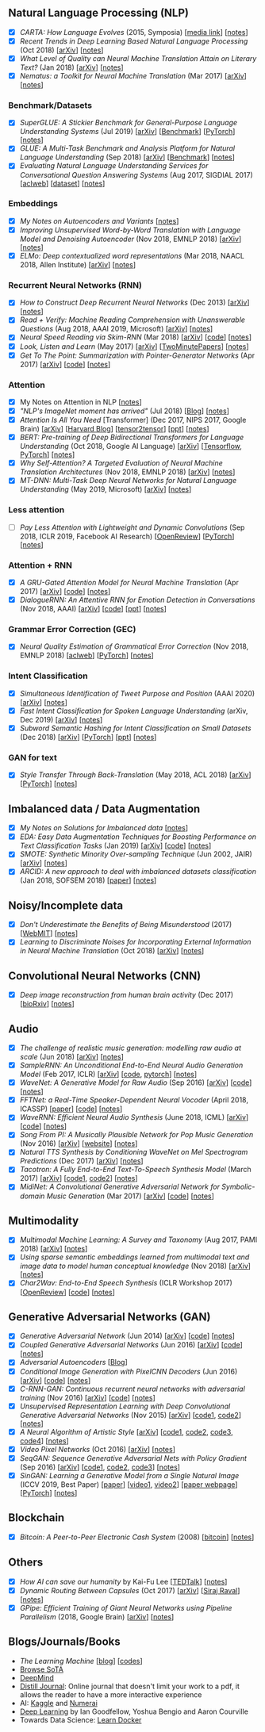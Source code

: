 ## Natural Language Processing (NLP)
- [x] *CARTA: How Language Evolves* (2015, Symposia) [[media link](https://carta.anthropogeny.org/events/how-language-evolves)] [[notes](https://github.com/gcunhase/PaperNotes/blob/master/notes/carta_languageevolution.md)]
- [x] *Recent Trends in Deep Learning Based Natural Language Processing* (Oct 2018) [[arXiv](https://arxiv.org/abs/1708.02709)] [[notes](https://github.com/gcunhase/PaperNotes/blob/master/notes/recenttrendsnlp.md)]
- [x] *What Level of Quality can Neural Machine Translation Attain on Literary Text?* (Jan 2018) [[arXiv](https://arxiv.org/abs/1801.04962)] [[notes](https://github.com/gcunhase/PaperNotes/blob/master/notes/mtLitText.md)]
- [x] *Nematus: a Toolkit for Neural Machine Translation* (Mar 2017) [[arXiv](https://arxiv.org/pdf/1703.04357.pdf)] [[notes](https://github.com/gcunhase/PaperNotes/blob/master/notes/nematus.md)]

### Benchmark/Datasets
- [x] *SuperGLUE: A Stickier Benchmark for General-Purpose Language Understanding Systems* (Jul 2019) [[arXiv](https://arxiv.org/abs/1905.00537)] [[Benchmark](https://super.gluebenchmark.com/)] [[PyTorch](https://jiant.info/)] [[notes](./notes/superglue.md)]
- [x] *GLUE: A Multi-Task Benchmark and Analysis Platform for Natural Language Understanding* (Sep 2018) [[arXiv](https://arxiv.org/abs/1804.07461)] [[Benchmark](https://gluebenchmark.com/)] [[notes](https://github.com/gcunhase/PaperNotes/blob/master/notes/glue.md)]
- [x] *Evaluating Natural Language Understanding Services for Conversational Question Answering Systems* (Aug 2017, SIGDIAL 2017) [[aclweb](https://www.aclweb.org/anthology/W17-5522)] [[dataset](https://github.com/sebischair/NLU-Evaluation-Corpora)] [[notes](./notes/nlu_evaluation_corpora.md)]

### Embeddings
- [x] *My Notes on Autoencoders and Variants* [[notes](./notes/autoencoders.md)]
- [x] *Improving Unsupervised Word-by-Word Translation with Language Model and Denoising Autoencoder* (Nov 2018, EMNLP 2018) [[arXiv](http://arxiv.org/abs/1901.01590)] [[notes](https://github.com/gcunhase/PaperNotes/blob/master/notes/lm_dae.md)]
- [x] *ELMo: Deep contextualized word representations* (Mar 2018, NAACL 2018, Allen Institute) [[arXiv](https://arxiv.org/abs/1802.05365)] [[notes](https://github.com/gcunhase/PaperNotes/blob/master/notes/elmo.md)]

### Recurrent Neural Networks (RNN)
- [x] *How to Construct Deep Recurrent Neural Networks* (Dec 2013) [[arXiv](https://arxiv.org/abs/1312.6026)] [[notes](https://github.com/gcunhase/PaperNotes/blob/master/notes/deeprnn.md)]
- [x] *Read + Verify: Machine Reading Comprehension with Unanswerable Questions* (Aug 2018, AAAI 2019, Microsoft) [[arXiv](https://arxiv.org/abs/1808.05759)] [[notes](https://github.com/gcunhase/PaperNotes/blob/master/notes/readverify.md)]
- [x] *Neural Speed Reading via Skim-RNN* (Mar 2018) [[arXiv](https://arxiv.org/abs/1711.02085)] [[code](https://github.com/schelotto/Neural_Speed_Reading_via_Skim-RNN_PyTorch)] [[notes](https://github.com/gcunhase/PaperNotes/blob/master/notes/skimRNN.md)]
- [x] *Look, Listen and Learn* (May 2017) [[arXiv](https://arxiv.org/abs/1705.08168)] [[TwoMinutePapers](https://www.youtube.com/watch?v=mL3CzZcBJZU)] [[notes](https://github.com/gcunhase/PaperNotes/blob/master/notes/looklistenlearn.md)]
- [x] *Get To The Point: Summarization with Pointer-Generator Networks* (Apr 2017) [[arXiv](https://arxiv.org/abs/1704.04368)] [[code](https://github.com/abisee/pointer-generator)] [[notes](https://github.com/gcunhase/PaperNotes/blob/master/notes/pointergennet.md)]

### Attention
- [x] My Notes on Attention in NLP [[notes](./notes/attention.md)]
- [x] *"NLP's ImageNet moment has arrived"* (Jul 2018) [[Blog](http://ruder.io/nlp-imagenet/)] [[notes](./notes/nlp_imagenet.md)]
- [x] *Attention Is All You Need* [Transformer] (Dec 2017, NIPS 2017, Google Brain) [[arXiv](https://arxiv.org/abs/1706.03762)] [[Harvard Blog](http://nlp.seas.harvard.edu/2018/04/03/attention.html)] [[tensor2tensor](https://github.com/tensorflow/tensor2tensor)] [[ppt](./presentations/JournalClub-Transformer-Jan23_2019.pptx)] [[notes](./notes/attentionisallyouneed.md)]
- [x] *BERT: Pre-training of Deep Bidirectional Transformers for Language Understanding* (Oct 2018, Google AI Language) [[arXiv](https://arxiv.org/abs/1810.04805)] [[Tensorflow](http://goo.gl/language/bert), [PyTorch](https://github.com/huggingface/pytorch-pretrained-BERT)] [[notes](./notes/bert.md)]
- [x] *Why Self-Attention? A Targeted Evaluation of Neural Machine Translation Architectures* (Nov 2018, EMNLP 2018) [[arXiv](http://arxiv.org/abs/1808.08946)] [[notes](./notes/whyselfattention.md)]
- [x] *MT-DNN: Multi-Task Deep Neural Networks for Natural Language Understanding* (May 2019, Microsoft) [[arXiv](https://arxiv.org/abs/1901.11504)] [[notes](./notes/mtdnn.md)]

### Less attention
- [ ] *Pay Less Attention with Lightweight and Dynamic Convolutions* (Sep 2018, ICLR 2019, Facebook AI Research) [[OpenReview](https://openreview.net/forum?id=SkVhlh09tX)] [[PyTorch](https://github.com/pytorch/fairseq)] [[notes](https://github.com/gcunhase/PaperNotes/blob/master/notes/lessattention.md)]

### Attention + RNN
- [x] *A GRU-Gated Attention Model for Neural Machine Translation* (Apr 2017) [[arXiv](https://arxiv.org/pdf/1704.08430.pdf)] [[code](https://github.com/DeepLearnXMU/CAEncoder-NMT)] [[notes](https://github.com/gcunhase/PaperNotes/blob/master/notes/gruatt.md)]
- [x] *DialogueRNN: An Attentive RNN for Emotion Detection in Conversations* (Nov 2018, AAAI) [[arXiv](https://arxiv.org/abs/1811.00405)] [[code](https://github.com/senticnet/conv-emotion)] [[ppt](https://github.com/gcunhase/PaperNotes/blob/master/presentations/JournalClub-DialogueRNN-Nov21_2018.pptx)] [[notes](https://github.com/gcunhase/PaperNotes/blob/master/notes/dialoguernn.md)]

### Grammar Error Correction (GEC)
- [x] *Neural Quality Estimation of Grammatical Error Correction* (Nov 2018, EMNLP 2018) [[aclweb](https://aclweb.org/anthology/D18-1274)] [[PyTorch](https://github.com/nusnlp/neuqe)] [[notes](./notes/neuqe.md)]

### Intent Classification
- [x] *Simultaneous Identification of Tweet Purpose and Position* (AAAI 2020) [[arXiv](http://arxiv.org/abs/2001.00051)] [[notes](./notes/tweet_multilabel_classification.md)]
- [x] *Fast Intent Classification for Spoken Language Understanding* (arXiv, Dec 2019) [[arXiv](http://arxiv.org/abs/1912.01728)] [[notes](./notes/branchynet.md)]
- [x] *Subword Semantic Hashing for Intent Classification on Small Datasets* (Dec 2018) [[arXiv](https://arxiv.org/abs/1810.07150)] [[PyTorch](https://github.com/kumar-shridhar/Know-Your-Intent)] [[ppt](./presentations/JournalClub-SemHash-Jul17_2019.pdf)] [[notes](notes/subword_sem_hash.md)]

### GAN for text
- [x] *Style Transfer Through Back-Translation* (May 2018, ACL 2018) [[arXiv](https://arxiv.org/abs/1804.09000)] [[PyTorch](https://github.com/shrimai/Style-Transfer-Through-Back-Translation)] [[notes](notes/gan_styletransfer_text.md)]

## Imbalanced data / Data Augmentation
- [x] *My Notes on Solutions for Imbalanced data* [[notes](./notes/imbalanced.md)]
- [x] *EDA: Easy Data Augmentation Techniques for Boosting Performance on Text Classification Tasks* (Jan 2019) [[arXiv](https://arxiv.org/abs/1901.11196)] [[code](https://github.com/jasonwei20/eda_nlp)] [[notes](./notes/eda.md)]
- [x] *SMOTE: Synthetic Minority Over-sampling Technique* (Jun 2002, JAIR) [[arXiv](https://arxiv.org/abs/1106.1813)] [[notes](./notes/smote.md)]
- [x] *ARCID: A new approach to deal with imbalanced datasets classification* (Jan 2018, SOFSEM 2018) [[paper](https://www.researchgate.net/publication/322010034_ARCID_A_New_Approach_to_Deal_with_Imbalanced_Datasets_Classification)] [[notes](./notes/arcid.md)]

## Noisy/Incomplete data
- [x] *Don't Underestimate the Benefits of Being Misunderstood* (2017) [[WebMIT](http://web.mit.edu/futrell/www/papers/gibson2017dont.pdf)] [[notes](https://github.com/gcunhase/PaperNotes/blob/master/notes/benefitsmisunderstood.md)]
- [x] *Learning to Discriminate Noises for Incorporating External Information in Neural Machine Translation* (Oct 2018) [[arXiv](https://arxiv.org/abs/1810.10317)] [[notes](https://github.com/gcunhase/PaperNotes/blob/master/notes/noisesexternalinfo.md)]

## Convolutional Neural Networks (CNN)
- [x] *Deep image reconstruction from human brain activity* (Dec 2017) [[bioRxiv](https://www.biorxiv.org/content/biorxiv/early/2017/12/30/240317.full.pdf)] [[notes](https://github.com/gcunhase/PaperNotes/blob/master/notes/deepimagereconstruction.md)]

## Audio
- [x] *The challenge of realistic music generation: modelling raw audio at scale* (Jun 2018) [[arXiv](https://arxiv.org/abs/1806.10474)] [[notes](https://github.com/gcunhase/PaperNotes/blob/master/notes/rawmusicgeneration.md)]
- [x] *SampleRNN: An Unconditional End-to-End Neural Audio Generation Model* (Feb 2017, ICLR) [[arXiv](https://arxiv.org/abs/1612.07837)] [[code](https://github.com/soroushmehr/sampleRNN_ICLR2017), [pytorch](https://github.com/deepsound-project/samplernn-pytorch)] [[notes](https://github.com/gcunhase/PaperNotes/blob/master/notes/samplernn.md)]
- [x] *WaveNet: A Generative Model for Raw Audio* (Sep 2016) [[arXiv](https://arxiv.org/abs/1609.03499)] [[code](https://github.com/ibab/tensorflow-wavenet)] [[notes](https://github.com/gcunhase/PaperNotes/blob/master/notes/wavenet.md)]
- [x] *FFTNet: a Real-Time Speaker-Dependent Neural Vocoder* (April 2018, ICASSP) [[paper](http://gfx.cs.princeton.edu/pubs/Jin_2018_FAR/)] [[code]()] [[notes](https://github.com/gcunhase/PaperNotes/blob/master/notes/fftnet.md)]
- [x] *WaveRNN: Efficient Neural Audio Synthesis* (June 2018, ICML) [[arXiv](https://arxiv.org/abs/1802.08435)] [[code](https://github.com/fatchord/WaveRNN)] [[notes](https://github.com/gcunhase/PaperNotes/blob/master/notes/wavernn.md)]
- [x] *Song From PI: A Musically Plausible Network for Pop Music Generation* (Nov 2016) [[arXiv](https://arxiv.org/abs/1611.03477)] [[website](https://www.cs.toronto.edu/songfrompi/)] [[notes](https://github.com/gcunhase/PaperNotes/blob/master/notes/songFromPI.md)]
- [x] *Natural TTS Synthesis by Conditioning WaveNet on Mel Spectrogram Predictions* (Dec 2017) [[arXiv](https://arxiv.org/abs/1712.05884)] [[notes](https://github.com/gcunhase/PaperNotes/blob/master/notes/tacotron2.md)]
- [x] *Tacotron: A Fully End-to-End Text-To-Speech Synthesis Model* (March 2017) [[arXiv](https://arxiv.org/abs/1703.10135)] [[code1](https://github.com/Kyubyong/tacotron), [code2](https://github.com/barronalex/Tacotron)] [[notes](https://github.com/gcunhase/PaperNotes/blob/master/notes/tacotron.md)]
- [x] *MidiNet: A Convolutional Generative Adversarial Network for Symbolic-domain Music Generation* (Mar 2017) [[arXiv](https://arxiv.org/abs/1703.10847)] [[code](https://github.com/RichardYang40148/MidiNet)] [[notes](https://github.com/gcunhase/PaperNotes/blob/master/notes/midinet.md)]

## Multimodality
- [x] *Multimodal Machine Learning: A Survey and Taxonomy* (Aug 2017, PAMI 2018) [[arXiv](https://arxiv.org/abs/1705.09406)] [[notes](https://github.com/gcunhase/PaperNotes/blob/master/notes/multimodalsurvey.md)]
- [x] *Using sparse semantic embeddings learned from multimodal text and image data to model human conceptual knowledge* (Nov 2018) [[arXiv](https://arxiv.org/abs/1809.02534)] [[notes](https://github.com/gcunhase/PaperNotes/blob/master/notes/contextualembedding.md)]
- [x] *Char2Wav: End-to-End Speech Synthesis* (ICLR Workshop 2017) [[OpenReview](https://openreview.net/forum?id=B1VWyySKx)] [[code](https://github.com/sotelo/parrot)] [[notes](https://github.com/gcunhase/PaperNotes/blob/master/notes/char2wav.md)]

## Generative Adversarial Networks (GAN)
- [x] *Generative Adversarial Network* (Jun 2014) [[arXiv](https://arxiv.org/abs/1406.2661)] [[code](https://github.com/bstriner/keras-adversarial)] [[notes](https://github.com/gcunhase/PaperNotes/blob/master/notes/gan.md)]
- [x] *Coupled Generative Adversarial Networks* (Jun 2016) [[arXiv](https://arxiv.org/abs/1606.07536)] [[code](https://github.com/andrewliao11/CoGAN-tensorflow)] [[notes](https://github.com/gcunhase/PaperNotes/blob/master/notes/cogan.md)]
- [x] *Adversarial Autoencoders* [[Blog](https://blog.paperspace.com/adversarial-autoencoders-with-pytorch/)]
- [x] *Conditional Image Generation with PixelCNN Decoders* (Jun 2016) [[arXiv](https://arxiv.org/abs/1606.05328)] [[code](https://github.com/anantzoid/Conditional-PixelCNN-decoder)] [[notes](https://github.com/gcunhase/PaperNotes/blob/master/notes/pixelcnn.md)]
- [x] *C-RNN-GAN: Continuous recurrent neural networks with adversarial training* (Nov 2016) [[arXiv](https://arxiv.org/abs/1611.09904)] [[code](https://github.com/olofmogren/c-rnn-gan)] [[notes](https://github.com/gcunhase/PaperNotes/blob/master/notes/crnngan.md)]
- [x] *Unsupervised Representation Learning with Deep Convolutional Generative Adversarial Networks* (Nov 2015) [[arXiv](https://arxiv.org/abs/1511.06434)] [[code1](https://github.com/roatienza/Deep-Learning-Experiments/blob/master/Experiments/Tensorflow/GAN/dcgan_mnist.py), [code2](https://github.com/jacobgil/keras-dcgan/blob/master/dcgan.py)] [[notes](https://github.com/gcunhase/PaperNotes/blob/master/notes/dcgan.md)]
- [x] *A Neural Algorithm of Artistic Style* [[arXiv](https://arxiv.org/abs/1508.06576)] [[code1](https://github.com/anishathalye/neural-style), [code2](https://github.com/andersbll/neural_artistic_style), [code3](https://github.com/cysmith/neural-style-tf), [code4](https://github.com/lengstrom/fast-style-transfer)] [[notes](https://github.com/gcunhase/PaperNotes/blob/master/notes/neuralstyle.md)]
- [x] *Video Pixel Networks* (Oct 2016) [[arXiv](https://arxiv.org/abs/1610.00527)]  [[notes](https://github.com/gcunhase/PaperNotes/blob/master/notes/vpn.md)]
- [x] *SeqGAN: Sequence Generative Adversarial Nets with Policy Gradient* (Sep 2016) [[arXiv](https://arxiv.org/abs/1609.05473)] [[code1](https://github.com/codekansas/seqgan-text-tensorflow), [code2](https://github.com/LantaoYu/SeqGAN), [code3](https://github.com/ofirnachum/sequence_gan)] [[notes](https://github.com/gcunhase/PaperNotes/blob/master/notes/seqgan.md)]
- [x] *SinGAN: Learning a Generative Model from a Single Natural Image* (ICCV 2019, Best Paper) [[paper](http://openaccess.thecvf.com/content_ICCV_2019/papers/Shaham_SinGAN_Learning_a_Generative_Model_From_a_Single_Natural_Image_ICCV_2019_paper.pdf)] [[video1](https://www.youtube.com/watch?v=-f8sz8AExdc), [video2](https://www.youtube.com/watch?v=Xc9Rkbg6IZA)] [[paper webpage](http://webee.technion.ac.il/people/tomermic/SinGAN/SinGAN.htm)] [[PyTorch](https://github.com/tamarott/SinGAN)] [[notes](notes/singan.md)]

## Blockchain
- [x] *Bitcoin: A Peer-to-Peer Electronic Cash System* (2008) [[bitcoin](https://bitcoin.org/en/bitcoin-paper)] [[notes](https://github.com/gcunhase/PaperNotes/blob/master/notes/bitcoin.md)]

## Others
- [x] *How AI can save our humanity* by Kai-Fu Lee [[TEDTalk](https://www.youtube.com/watch?v=ajGgd9Ld-Wc)] [[notes](https://github.com/gcunhase/PaperNotes/blob/master/notes/ted_aisavehumanity.md)]
- [x] *Dynamic Routing Between Capsules* (Oct 2017) [[arXiv](https://arxiv.org/abs/1710.09829)] [[Siraj Raval](https://www.youtube.com/watch?v=VKoLGnq15RM)] [[notes](https://github.com/gcunhase/PaperNotes/blob/master/notes/capsulenet.md)]
- [x] *GPipe: Efficient Training of Giant Neural Networks using Pipeline Parallelism* (2018, Google Brain) [[arXiv](https://arxiv.org/abs/1811.06965)] [[notes](https://github.com/gcunhase/PaperNotes/blob/master/notes/gpipe.md)]

## Blogs/Journals/Books
* *The Learning Machine* [[blog](https://www.thelearningmachine.ai/)] [[codes](https://github.com/the-learning-machine)]
* [Browse SoTA](https://paperswithcode.com/sota)
* [DeepMind](https://deepmind.com/blog/)
* [Distill Journal](https://distill.pub/): Online journal that doesn't limit your work to a pdf, it allows the reader to have a more interactive experience
* AI: [Kaggle](www.kaggle.com) and [Numerai](https://numer.ai/homepage)
* [Deep Learning](https://github.com/janishar/mit-deep-learning-book-pdf) by Ian Goodfellow, Yoshua Bengio and Aaron Courville
* Towards Data Science: [Learn Docker](https://towardsdatascience.com/learn-enough-docker-to-be-useful-b7ba70caeb4b)
